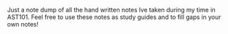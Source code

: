 Just a note dump of all the hand written notes Ive taken during my time in AST101. Feel free to use these notes as study guides and to fill gaps in your own notes!

